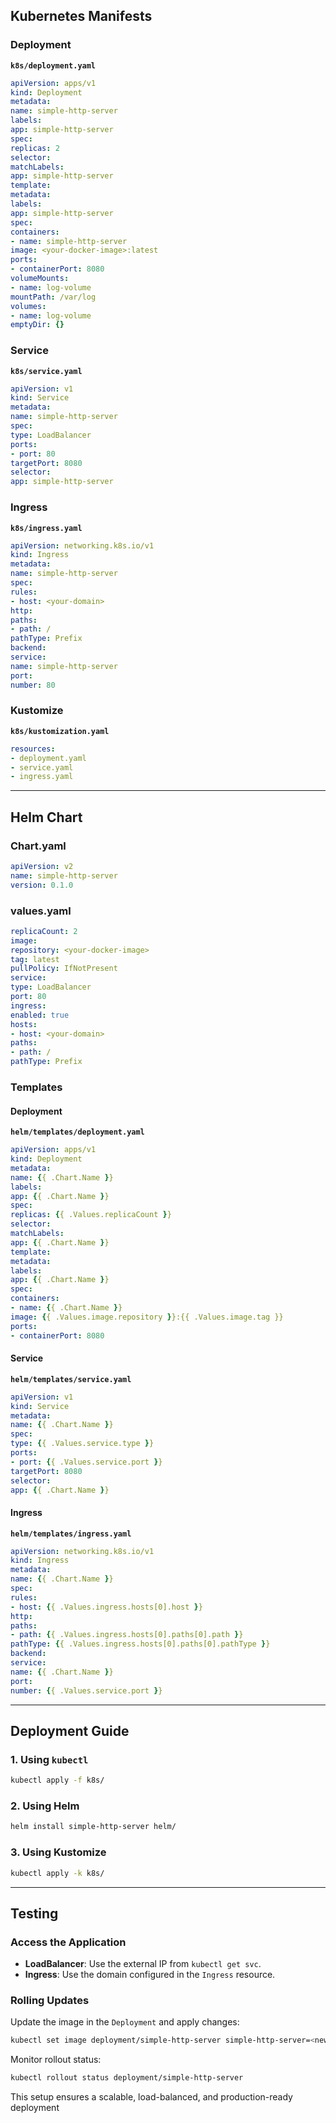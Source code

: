 ## Kubernetes Manifests
### Deployment
**`k8s/deployment.yaml`**
```yaml
apiVersion: apps/v1
kind: Deployment
metadata:
name: simple-http-server
labels:
app: simple-http-server
spec:
replicas: 2
selector:
matchLabels:
app: simple-http-server
template:
metadata:
labels:
app: simple-http-server
spec:
containers:
- name: simple-http-server
image: <your-docker-image>:latest
ports:
- containerPort: 8080
volumeMounts:
- name: log-volume
mountPath: /var/log
volumes:
- name: log-volume
emptyDir: {}
```
### Service
**`k8s/service.yaml`**
```yaml
apiVersion: v1
kind: Service
metadata:
name: simple-http-server
spec:
type: LoadBalancer
ports:
- port: 80
targetPort: 8080
selector:
app: simple-http-server
```
### Ingress
**`k8s/ingress.yaml`**
```yaml
apiVersion: networking.k8s.io/v1
kind: Ingress
metadata:
name: simple-http-server
spec:
rules:
- host: <your-domain>
http:
paths:
- path: /
pathType: Prefix
backend:
service:
name: simple-http-server
port:
number: 80
```
### Kustomize
**`k8s/kustomization.yaml`**
```yaml
resources:
- deployment.yaml
- service.yaml
- ingress.yaml
```
---
## Helm Chart
### Chart.yaml
```yaml
apiVersion: v2
name: simple-http-server
version: 0.1.0
```
### values.yaml
```yaml
replicaCount: 2
image:
repository: <your-docker-image>
tag: latest
pullPolicy: IfNotPresent
service:
type: LoadBalancer
port: 80
ingress:
enabled: true
hosts:
- host: <your-domain>
paths:
- path: /
pathType: Prefix
```
### Templates
#### Deployment
**`helm/templates/deployment.yaml`**
```yaml
apiVersion: apps/v1
kind: Deployment
metadata:
name: {{ .Chart.Name }}
labels:
app: {{ .Chart.Name }}
spec:
replicas: {{ .Values.replicaCount }}
selector:
matchLabels:
app: {{ .Chart.Name }}
template:
metadata:
labels:
app: {{ .Chart.Name }}
spec:
containers:
- name: {{ .Chart.Name }}
image: {{ .Values.image.repository }}:{{ .Values.image.tag }}
ports:
- containerPort: 8080
```
#### Service
**`helm/templates/service.yaml`**
```yaml
apiVersion: v1
kind: Service
metadata:
name: {{ .Chart.Name }}
spec:
type: {{ .Values.service.type }}
ports:
- port: {{ .Values.service.port }}
targetPort: 8080
selector:
app: {{ .Chart.Name }}
```
#### Ingress
**`helm/templates/ingress.yaml`**
```yaml
apiVersion: networking.k8s.io/v1
kind: Ingress
metadata:
name: {{ .Chart.Name }}
spec:
rules:
- host: {{ .Values.ingress.hosts[0].host }}
http:
paths:
- path: {{ .Values.ingress.hosts[0].paths[0].path }}
pathType: {{ .Values.ingress.hosts[0].paths[0].pathType }}
backend:
service:
name: {{ .Chart.Name }}
port:
number: {{ .Values.service.port }}
```
---
## Deployment Guide
### 1. Using `kubectl`
```bash
kubectl apply -f k8s/
```
### 2. Using Helm
```bash
helm install simple-http-server helm/
```
### 3. Using Kustomize
```bash
kubectl apply -k k8s/
```
---
## Testing
### Access the Application
- **LoadBalancer**: Use the external IP from `kubectl get svc`.
- **Ingress**: Use the domain configured in the `Ingress` resource.
### Rolling Updates
Update the image in the `Deployment` and apply changes:
```bash
kubectl set image deployment/simple-http-server simple-http-server=<new-image>
```
Monitor rollout status:
```bash
kubectl rollout status deployment/simple-http-server
```
This setup ensures a scalable, load-balanced, and production-ready deployment
